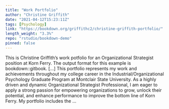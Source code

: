 ```yaml
---
title: "Work Portfolio"
author: "Christine Griffith"
date: "2021-04-12T15:23:11Z"
tags: [Psychology]
link: "https://bookdown.org/griffithc2/christine-griffith-portfolio/"
length_weight: "3.3%"
repo: "rstudio/bookdown-demo"
pinned: false
---
```


This is Christine Griffith’s work potfolio for an Organizational Strategist position at Korn Ferry. The output format for this example is bookdown::gitbook. [...] This portfolio represents my work and achievements throughout my college career in the Industrial/Organizational Psychology Graduate Program at Montclair State University. As a highly driven and dynamic Organizational Strategist Professional, I am eager to apply a strong passion for empowering organizations to grow, unlock their potential, and enhance performance to improve the bottom line of Korn Ferry. My portfolio includes the ...
